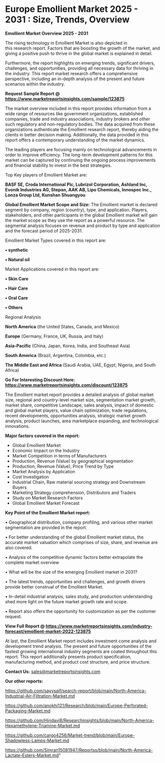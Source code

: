 # Europe Emollient Market 2025 - 2031 : Size, Trends, Overview

<Strong> Emollient Market Overview 2025 - 2031</strong>

The rising technology in Emollient Market is also depicted in this research report. Factors that are boosting the growth of the market, and giving a positive push to thrive in the global market is explained in detail.

Furthermore, the report highlights on emerging trends, significant drivers, challenges, and opportunities, providing all necessary data for thriving in the industry. This report market research offers a comprehensive perspective, including an in-depth analysis of the present and future scenarios within the industry.

<strong>Request Sample Report @ <a href=https://www.marketreportsinsights.com/sample/123875>https://www.marketreportsinsights.com/sample/123875</a></strong>

The market overview included in this report provides information from a wide range of resources like government organizations, established companies, trade and industry associations, industry brokers and other such regulatory and non-regulatory bodies. The data acquired from these organizations authenticate the Emollient research report, thereby aiding the clients in better decision making. Additionally, the data provided in this report offers a contemporary understanding of the market dynamics.

The leading players are focusing mainly on technological advancements in order to improve efficiency. The long-term development patterns for this market can be captured by continuing the ongoing process improvements and financial stability to invest in the best strategies.

Top Key players of Emollient Market are:

<strong>BASF SE, Croda International Plc, Lubrizol Corporation, Ashland Inc, Evonik Industries AG, Stepan, AAK AB, Lipo Chemicals, Innospec Inc., Lonza Group Ltd, Kunshan Shuangyou</strong>

<strong><b>Global Emollient Market Scope and Size:</b></strong>
The Emollient market is declared segment by company, region (country), type, and application. Players, stakeholders, and other participants in the global Emollient market will gain the market scope as they use the report as a powerful resource. The segmental analysis focuses on revenue and product by type and application and the forecast period of 2025-2031.

Emollient Market Types covered in this report are:

<strong>• synthetic

• Natural oil</strong>

Market Applications covered in this report are:

<strong>• Skin Care

• Hair Care

• Oral Care

• Others</strong> 

Regional Analysis

<strong>North America</strong> (the United States, Canada, and Mexico)

<strong>Europe</strong> (Germany, France, UK, Russia, and Italy)

<strong>Asia-Pacific</strong> (China, Japan, Korea, India, and Southeast Asia)

<strong>South America</strong> (Brazil, Argentina, Colombia, etc.)

<strong>The Middle East and Africa</strong> (Saudi Arabia, UAE, Egypt, Nigeria, and South Africa)

<strong>Go For Interesting Discount Here: <a href=https://www.marketreportsinsights.com/discount/123875>https://www.marketreportsinsights.com/discount/123875</a></strong>

The Emollient market report provides a detailed analysis of global market size, regional and country-level market size, segmentation market growth, market share, competitive Landscape, sales analysis, impact of domestic and global market players, value chain optimization, trade regulations, recent developments, opportunities analysis, strategic market growth analysis, product launches, area marketplace expanding, and technological innovations.

<strong><b>Major factors covered in the report:</b></strong>
<ul>
  <li>Global Emollient Market </li>
  <li>Economic Impact on the Industry</li>
  <li>Market Competition in terms of Manufacturers</li>
  <li>Production, Revenue (Value) by geographical segmentation</li>
  <li>Production, Revenue (Value), Price Trend by Type</li>
  <li>Market Analysis by Application</li>
  <li>Cost Investigation</li>
  <li>Industrial Chain, Raw material sourcing strategy and Downstream Buyers</li>
  <li>Marketing Strategy comprehension, Distributors and Traders</li>
  <li>Study on Market Research Factors</li>
  <li>Global Emollient Market Forecast</li>
</ul>

<strong><b>Key Point of the Emollient Market report:</b></strong>

• Geographical distribution, company profiling, and various other market segmentation are provided in the report.

• For better understanding of the global Emollient market status, the accurate market valuation which comprises of size, share, and revenue are also covered.

• Analysis of the competitive dynamic factors better extrapolate the complete market overview

• What will be the size of the emerging Emollient market in 2031?

• The latest trends, opportunities and challenges, and growth drivers provide better construal of the Emollient Market.

• In-detail industrial analysis, sales study, and production understanding shed more light on the future market growth rate and scope.

• Report also offers the opportunity for customization as per the customer request.

<strong><b>View Full Report @ <a href=https://www.marketreportsinsights.com/industry-forecast/emollient-market-2022-123875>https://www.marketreportsinsights.com/industry-forecast/emollient-market-2022-123875</a></b></strong>


At last, the Emollient Market report includes investment come analysis and development trend analysis. The present and future opportunities of the fastest growing international industry segments are coated throughout this report. This report additionally presents product specification, manufacturing method, and product cost structure, and price structure.

<strong>Contact Us:</strong>
sales@marketreportsinsights.com

<strong>Our other reports:</strong>

<a href=https://github.com/sayysaif/search-report/blob/main/North-America-Industrial-Air-Filtration-Market.md>https://github.com/sayysaif/search-report/blob/main/North-America-Industrial-Air-Filtration-Market.md</a>

<a href=https://github.com/anokhi121/Research/blob/main/Europe-Perforated-Packaging-Market.md>https://github.com/anokhi121/Research/blob/main/Europe-Perforated-Packaging-Market.md</a>

<a href=https://github.com/Hindavi8/Researchinsights/blob/main/North-America-Hexamethylene-Triamine-Market.md>https://github.com/Hindavi8/Researchinsights/blob/main/North-America-Hexamethylene-Triamine-Market.md</a>

<a href=https://github.com/cargo4256/Market-trend/blob/main/Europe-Shadowless-Lamps-Market.md>https://github.com/cargo4256/Market-trend/blob/main/Europe-Shadowless-Lamps-Market.md</a>

<a href=https://github.com/Simran15081947/Reportss/blob/main/North-America-Lactate-Esters-Market.md>https://github.com/Simran15081947/Reportss/blob/main/North-America-Lactate-Esters-Market.md</a>"
